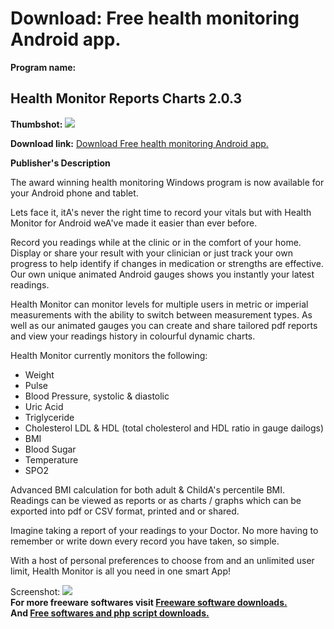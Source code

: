 # Download: Free health monitoring Android app.

**Program name:**

## Health Monitor Reports Charts 2.0.3

  
**Thumbshot:** ![](http://www.freewarefiles.com/screenshot/pphm_md.jpg)   
  
**Download link:** [Download Free health monitoring Android app.](http://freesoftwares.boysofts.com/Health-Monitor-Reports-Charts_program_98972.html)  
  


**Publisher's Description**  
  


The award winning health monitoring Windows program is now available for your Android phone and tablet. 

Lets face it, itA's never the right time to record your vitals but with Health Monitor for Android weA've made it easier than ever before.

Record you readings while at the clinic or in the comfort of your home. Display or share your result with your clinician or just track your own progress to help identify if changes in medication or strengths are effective. Our own unique animated Android gauges shows you instantly your latest readings.

Health Monitor can monitor levels for multiple users in metric or imperial measurements with the ability to switch between measurement types. As well as our animated gauges you can create and share tailored pdf reports and view your readings history in colourful dynamic charts.

Health Monitor currently monitors the following: 

  * Weight 
  * Pulse 
  * Blood Pressure, systolic & diastolic 
  * Uric Acid 
  * Triglyceride 
  * Cholesterol LDL & HDL (total cholesterol and HDL ratio in gauge dailogs) 
  * BMI 
  * Blood Sugar 
  * Temperature 
  * SPO2 

Advanced BMI calculation for both adult & ChildA's percentile BMI. Readings can be viewed as reports or as charts / graphs which can be exported into pdf or CSV format, printed and or shared.

Imagine taking a report of your readings to your Doctor. No more having to remember or write down every record you have taken, so simple.

With a host of personal preferences to choose from and an unlimited user limit, Health Monitor is all you need in one smart App!

  
  
Screenshot: ![](http://www.freewarefiles.com/screenshot/pphm.jpg)   
**For more freeware softwares visit [Freeware software downloads.](http://freesoftwares.boysofts.com/)**   
**And [Free softwares and php script downloads.](http://www.boysofts.com/)**
